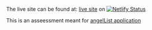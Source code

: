 The live site can be found at: [live site](https://relative-frontend-assessment.netlify.app/) on [![Netlify Status](https://api.netlify.com/api/v1/badges/76ad7f06-20df-484e-b3c1-a746b9049d16/deploy-status)](https://app.netlify.com/sites/relative-frontend-assessment/deploys)

This is an asseessment meant for [angelList application](https://angel.co/company/relative-finance/jobs/2320215-software-engineer-frontend)
